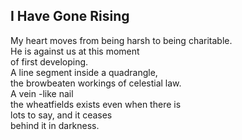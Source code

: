 I Have Gone Rising
------------------
My heart moves from being harsh to being charitable.  
He is against us at this moment  
of first developing.  
A line segment inside a quadrangle,  
the browbeaten workings of celestial law.  
A vein -like nail  
the wheatfields exists even when there is  
lots to say, and it ceases  
behind it in darkness.  
